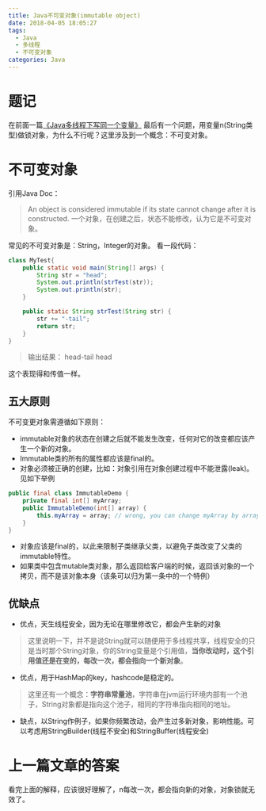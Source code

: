 ```yaml
---
title: Java不可变对象(immutable object)
date: 2018-04-05 18:05:27
tags:
  - Java
  - 多线程
  - 不可变对象
categories: Java
---
```

# 题记
在前面一篇[《Java多线程下写同一个变量》](/2018/01/25/Java多线程下写同一个变量/) 最后有一个问题，用变量n(String类型)做锁对象，为什么不行呢？这里涉及到一个概念：不可变对象。

# 不可变对象
引用Java Doc：
> An object is considered immutable if its state cannot change after it is constructed.
一个对象，在创建之后，状态不能修改，认为它是不可变对象。

常见的不可变对象是：String，Integer的对象。
看一段代码：
```java
class MyTest{
    public static void main(String[] args) {
        String str = "head";
        System.out.println(strTest(str));
        System.out.println(str);
    }

    public static String strTest(String str) {
        str += "-tail";
        return str;
    }
}
```

> 输出结果：
head-tail
head

这个表现得和传值一样。

## 五大原则
不可变更对象需遵循如下原则：
* immutable对象的状态在创建之后就不能发生改变，任何对它的改变都应该产生一个新的对象。
* Immutable类的所有的属性都应该是final的。
* 对象必须被正确的创建，比如：对象引用在对象创建过程中不能泄露(leak)。
见如下举例
```java
public final class ImmutableDemo {  
    private final int[] myArray;  
    public ImmutableDemo(int[] array) {  
        this.myArray = array; // wrong, you can change myArray by array 
    }  
}
```
* 对象应该是final的，以此来限制子类继承父类，以避免子类改变了父类的immutable特性。
* 如果类中包含mutable类对象，那么返回给客户端的时候，返回该对象的一个拷贝，而不是该对象本身（该条可以归为第一条中的一个特例）

## 优缺点
* 优点，天生线程安全，因为无论在哪里修改它，都会产生新的对象
> 这里说明一下，并不是说String就可以随便用于多线程共享，线程安全的只是当时那个String对象，你的String变量是个引用值，**当你改动时，这个引用值还是在变的，每改一次，都会指向一个新对象**。
* 优点，用于HashMap的key，hashcode是稳定的。
>这里还有一个概念：**字符串常量池**，字符串在jvm运行环境内部有一个池子，String对象都是指向这个池子，相同的字符串指向相同的地址。
* 缺点，以String作例子，如果你频繁改动，会产生过多新对象，影响性能。可以考虑用StringBuilder(线程不安全)和StringBuffer(线程安全)

# 上一篇文章的答案
看完上面的解释，应该很好理解了，n每改一次，都会指向新的对象，对象锁就无效了。